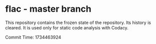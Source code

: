 # flac - master branch

This repository contains the frozen state of the repository.
Its history is cleared. It is used only for static code
analysis with Codacy.

Commit Time: 1734463924